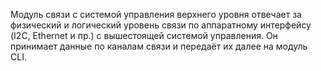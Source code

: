 Модуль связи с системой управления верхнего уровня отвечает за физический и логический уровень связи по аппаратному интерфейсу (I2C, Ethernet и пр.) с вышестоящей системой управления. Он принимает данные по каналам связи и передаёт их далее на модуль CLI.